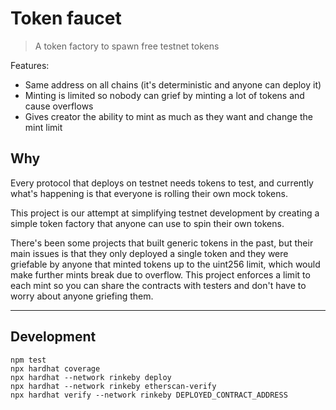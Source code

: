 # Token faucet
> A token factory to spawn free testnet tokens

Features:
- Same address on all chains (it's deterministic and anyone can deploy it)
- Minting is limited so nobody can grief by minting a lot of tokens and cause overflows
- Gives creator the ability to mint as much as they want and change the mint limit

## Why
Every protocol that deploys on testnet needs tokens to test, and currently what's happening is that everyone is rolling their own mock tokens.

This project is our attempt at simplifying testnet development by creating a simple token factory that anyone can use to spin their own tokens.

There's been some projects that built generic tokens in the past, but their main issues is that they only deployed a single token and they were griefable by anyone that minted tokens up to the uint256 limit, which would make further mints break due to overflow. This project enforces a limit to each mint so you can share the contracts with testers and don't have to worry about anyone griefing them.

----

## Development

```shell
npm test
npx hardhat coverage
npx hardhat --network rinkeby deploy
npx hardhat --network rinkeby etherscan-verify
npx hardhat verify --network rinkeby DEPLOYED_CONTRACT_ADDRESS
```